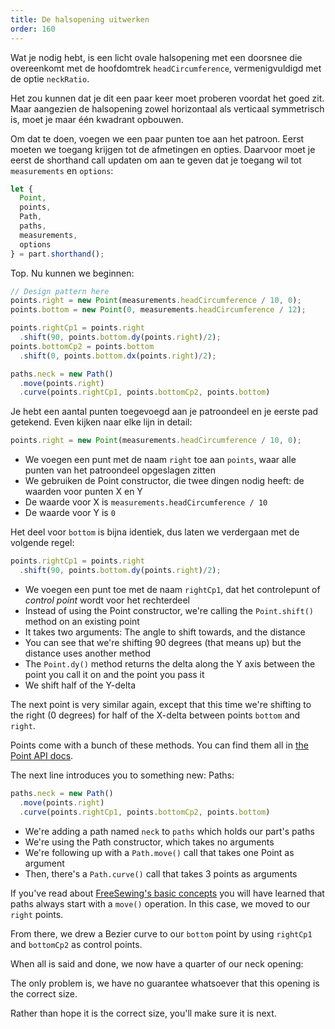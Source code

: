 ```yaml
---
title: De halsopening uitwerken
order: 160
---
```


Wat je nodig hebt, is een licht ovale halsopening met een doorsnee die overeenkomt met de hoofdomtrek `headCircumference`, vermenigvuldigd met de optie `neckRatio`.

Het zou kunnen dat je dit een paar keer moet proberen voordat het goed zit. Maar aangezien de halsopening zowel horizontaal als verticaal symmetrisch is, moet je maar één kwadrant opbouwen.

Om dat te doen, voegen we een paar punten toe aan het patroon. Eerst moeten we toegang krijgen tot de afmetingen en opties. Daarvoor moet je eerst de shorthand call updaten om aan te geven dat je toegang wil tot `measurements` en `options`:

```js
let {
  Point,
  points,
  Path,
  paths,
  measurements,
  options
} = part.shorthand();
```

Top. Nu kunnen we beginnen:

```js
// Design pattern here
points.right = new Point(measurements.headCircumference / 10, 0);
points.bottom = new Point(0, measurements.headCircumference / 12);

points.rightCp1 = points.right
  .shift(90, points.bottom.dy(points.right)/2);
points.bottomCp2 = points.bottom
  .shift(0, points.bottom.dx(points.right)/2);

paths.neck = new Path()
  .move(points.right)
  .curve(points.rightCp1, points.bottomCp2, points.bottom)
```

Je hebt een aantal punten toegevoegd aan je patroondeel en je eerste pad getekend. Even kijken naar elke lijn in detail:

```js
points.right = new Point(measurements.headCircumference / 10, 0);
```

- We voegen een punt met de naam `right` toe aan `points`, waar alle punten van het patroondeel opgeslagen zitten
- We gebruiken de Point constructor, die twee dingen nodig heeft: de waarden voor punten X en Y
- De waarde voor X is `measurements.headCircumference / 10`
- De waarde voor Y is `0`

Het deel voor `bottom` is bijna identiek, dus laten we verdergaan met de volgende regel:

```js
points.rightCp1 = points.right
  .shift(90, points.bottom.dy(points.right)/2);
```

- We voegen een punt toe met de naam `rightCp1`, dat het controlepunt of *control point* wordt voor het rechterdeel
- Instead of using the Point constructor, we're calling the `Point.shift()` method on an existing point
- It takes two arguments: The angle to shift towards, and the distance
- You can see that we're shifting 90 degrees (that means up) but the distance uses another method
- The `Point.dy()` method returns the delta along the Y axis between the point you call it on and the point you pass it
- We shift half of the Y-delta

The next point is very similar again, except that this time we're shifting to the right (0 degrees) for half of the X-delta between points `bottom` and `right`.

<tip>

Points come with a bunch of these methods. You can find them all in [the Point API docs](/api/point).

</Tip>

The next line introduces you to something new: Paths:

```js
paths.neck = new Path()
  .move(points.right)
  .curve(points.rightCp1, points.bottomCp2, points.bottom)
```

- We're adding a path named `neck` to `paths` which holds our part's paths
- We're using the Path constructor, which takes no arguments
- We're following up with a `Path.move()` call that takes one Point as argument
- Then, there's a `Path.curve()` call that takes 3 points as arguments

If you've read about [FreeSewing's basic concepts](/concepts) you will have learned that paths always start with a `move()` operation. In this case, we moved to our `right` points.

From there, we drew a Bezier curve to our `bottom` point by using `rightCp1` and `bottomCp2` as control points.

When all is said and done, we now have a quarter of our neck opening:

<example pattern="tutorial" part="step2" caption="You have drawn your first path" />

The only problem is, we have no guarantee whatsoever that this opening is the correct size.

Rather than hope it is the correct size, you'll make sure it is next.